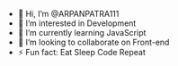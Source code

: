 - 👋 Hi, I’m @ARPANPATRA111
- 👀 I’m interested in Development
- 🌱 I’m currently learning JavaScript
- 💞️ I’m looking to collaborate on Front-end
- ⚡ Fun fact: Eat Sleep Code Repeat

<!---
ARPANPATRA111/ARPANPATRA111 is a ✨ special ✨ repository because its `README.md` (this file) appears on your GitHub profile.
You can click the Preview link to take a look at your changes.
--->
